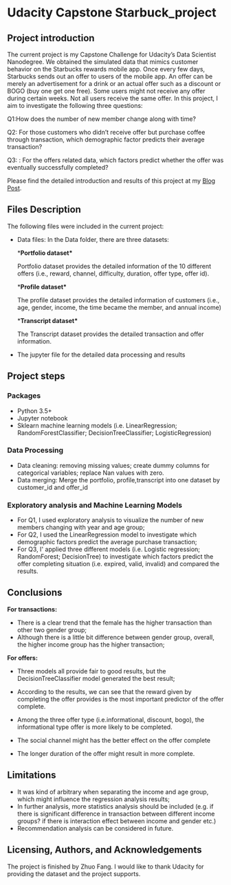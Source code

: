# Udacity Capstone Starbuck_project

## Project introduction

The current project is my Capstone Challenge for Udacity’s Data Scientist Nanodegree. We obtained the simulated data that mimics customer behavior on the Starbucks rewards mobile app. Once every few days, Starbucks sends out an offer to users of the mobile app. An offer can be merely an advertisement for a drink or an actual offer such as a discount or BOGO (buy one get one free). Some users might not receive any offer during certain weeks. Not all users receive the same offer. In this project, I aim to investigate the following three questions:

Q1:How does the number of new member change along with time?

Q2: For those customers who didn’t receive offer but purchase coffee through transaction, which demographic factor predicts their average transaction?

Q3: : For the offers related data, which factors predict whether the offer was eventually successfully completed?

Please find the detailed introduction and results of this project at my [Blog Post](https://lydiafz-zoe.medium.com/will-you-redeem-a-cup-of-coffee-c7703383d2b5).

## Files Description

The following files were included in the current project:

- Data files: In the Data folder, there are three datasets:

    ***Portfolio dataset\*** 

  Portfolio dataset provides the detailed information of the 10 different offers (i.e., reward, channel, difficulty, duration, offer type, offer id). 

    ***Profile dataset\***

  The profile dataset provides the detailed information of customers (i.e., age, gender, income, the time became the member, and annual income)

    ***Transcript dataset\***

  The Transcript dataset provides the detailed transaction and offer information.

- The jupyter file for the detailed data processing and results

## Project steps

### Packages

- Python 3.5+
- Jupyter notebook
- Sklearn machine learning models (i.e. LinearRegression; RandomForestClassifier; DecisionTreeClassifier; LogisticRegression)

### Data Processing

- Data cleaning: removing missing values; create dummy columns for categorical variables; replace Nan values with zero.
- Data merging: Merge the portfolio, profile,transcript into one dataset by customer_id and offer_id

### Exploratory analysis and Machine Learning Models

- For Q1, I used exploratory analysis to visualize the number of new members changing with year and age group;
- For Q2, I used the LinearRegression model to investigate which demographic factors predict the average purchase transaction;
- For Q3, I' applied three different models (i.e. Logistic regression; RandomForest; DecisionTree) to investigate which factors predict the offer completing situation (i.e. expired, valid, invalid) and compared the results.

## Conclusions

**For transactions:**

- There is a clear trend that the female has the higher transaction than other two gender group;
- Although there is a little bit difference between gender group, overall, the higher income group has the higher transaction;

**For offers:**

- Three models all provide fair to good results, but the DecisionTreeClassifier model generated the best result;
- According  to  the results, we can see that the reward given by completing the offer provides is the most important predictor of the offer complete.
- Among the three offer type (i.e.informational, discount, bogo), the informational type offer is more likely to be completed.

- The  social channel might has the better effect on the offer complete
- The longer duration of the offer might result in more complete.

## Limitations

- It was kind of arbitrary when separating the income and age group, which might influence the regression analysis results;
- In further analysis, more statistics analysis should be included (e.g. if there is significant difference in transaction between different income groups? if there is interaction effect between income and gender etc.)
- Recommendation analysis can be considered in future.

## Licensing, Authors, and Acknowledgements

The project is finished by Zhuo Fang. I would like to thank Udacity for providing the dataset and the project supports.
